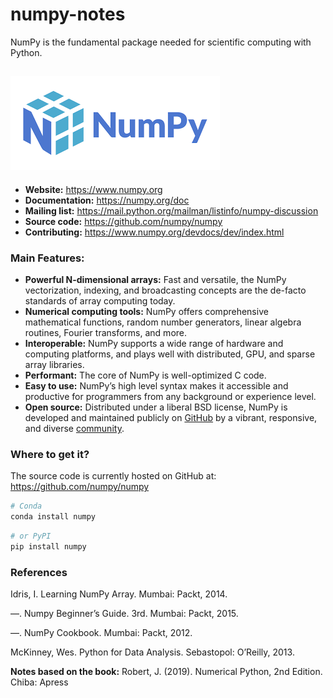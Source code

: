 # numpy-notes
NumPy is the fundamental package needed for scientific computing with Python.

![numpy-logo](images/numpy-logo.png)
------------------------------------

- **Website:** https://www.numpy.org
- **Documentation:** https://numpy.org/doc
- **Mailing list:** https://mail.python.org/mailman/listinfo/numpy-discussion
- **Source code:** https://github.com/numpy/numpy
- **Contributing:** https://www.numpy.org/devdocs/dev/index.html

### Main Features:
- **Powerful N-dimensional arrays:** Fast and versatile, the NumPy vectorization, indexing, and
broadcasting concepts are the de-facto standards of array computing today.
- **Numerical computing tools:** NumPy offers comprehensive mathematical functions, random number
generators, linear algebra routines, Fourier transforms, and more. 
- **Interoperable:** NumPy supports a wide range of hardware and computing platforms, and plays well
with distributed, GPU, and sparse array libraries.
- **Performant:** The core of NumPy is well-optimized C code.
- **Easy to use:** NumPy’s high level syntax makes it accessible and productive for programmers from
any background or experience level.
- **Open source:** Distributed under a liberal BSD license, NumPy is developed and maintained
publicly on [GitHub](https://github.com/numpy/numpy) by a
vibrant, responsive, and diverse [community](https://numpy.org/community/).

### Where to get it?
The source code is currently hosted on GitHub at: https://github.com/numpy/numpy
```sh
# Conda
conda install numpy
```

```sh
# or PyPI
pip install numpy
```
### References

Idris, I. Learning NumPy Array. Mumbai: Packt, 2014.

—. Numpy Beginner’s Guide. 3rd. Mumbai: Packt, 2015.

—. NumPy Cookbook. Mumbai: Packt, 2012.

McKinney, Wes. Python for Data Analysis. Sebastopol: O’Reilly, 2013.

**Notes based on the book:**
Robert, J. (2019). Numerical Python, 2nd Edition. Chiba: Apress


